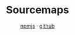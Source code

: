 <h1 align="center">Sourcemaps</h1>

<p align="center">
    <a href="https://www.npmjs.com/package/gulp-sourcemaps">npmjs</a> · 
    <a href="https://github.com/gulp-sourcemaps/gulp-sourcemaps">github</a>
</p>
